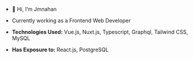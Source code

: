 
- 👋 Hi, I’m Jmnahan

- Currently working as a Frontend Web Developer
-  **Technologies Used:** Vue.js, Nuxt.js, Typescript, Graphql, Tailwind CSS, MySQL
-  **Has Exposure to:** React.js, PostgreSQL
